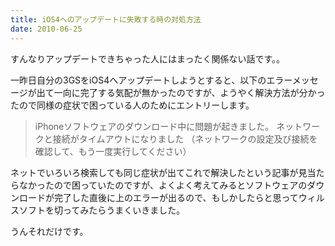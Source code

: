 ```yaml
---
title: iOS4へのアップデートに失敗する時の対処方法
date: 2010-06-25
---
```

すんなりアップデートできちゃった人にはまったく関係ない話です。。

一昨日自分の3GSをiOS4へアップデートしようとすると、以下のエラーメッセージが出て一向に完了する気配が無かったのですが、ようやく解決方法が分かったので同様の症状で困っている人のためにエントリーします。

<blockquote>
iPhoneソフトウェアのダウンロード中に問題が起きました。
ネットワークと接続がタイムアウトになりました
（ネットワークの設定及び接続を確認して、もう一度実行してください）
</blockquote>

<!--more-->

ネットでいろいろ検索しても同じ症状が出てこれで解決したという記事が見当たらなかったので困っていたのですが、よくよく考えてみるとソフトウェアのダウンロードが完了した直後に上のエラーが出るので、もしかしたらと思ってウィルスソフトを切ってみたらうまくいきました。

うんそれだけです。